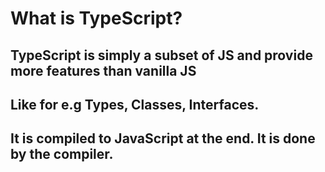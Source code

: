 # What is TypeScript?

## TypeScript is simply a subset of JS and provide more features than vanilla JS
## Like for e.g Types, Classes, Interfaces.
## It is compiled to JavaScript at the end. It is done by the compiler.

